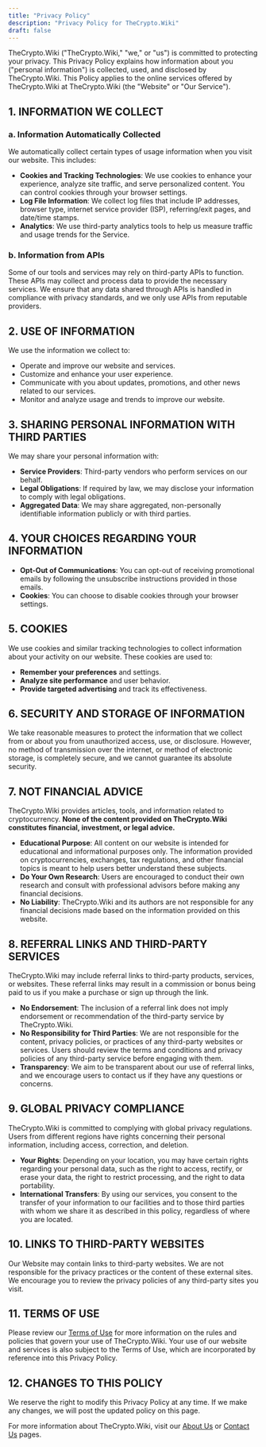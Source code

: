 ```yaml
---
title: "Privacy Policy"
description: "Privacy Policy for TheCrypto.Wiki"
draft: false
---
```


TheCrypto.Wiki ("TheCrypto.Wiki," "we," or "us") is committed to protecting your privacy. This Privacy Policy explains how information about you ("personal information") is collected, used, and disclosed by TheCrypto.Wiki. This Policy applies to the online services offered by TheCrypto.Wiki at TheCrypto.Wiki (the "Website" or "Our Service").

## 1. INFORMATION WE COLLECT

### a. Information Automatically Collected

We automatically collect certain types of usage information when you visit our website. This includes:

- **Cookies and Tracking Technologies**: We use cookies to enhance your experience, analyze site traffic, and serve personalized content. You can control cookies through your browser settings.
- **Log File Information**: We collect log files that include IP addresses, browser type, internet service provider (ISP), referring/exit pages, and date/time stamps.
- **Analytics**: We use third-party analytics tools to help us measure traffic and usage trends for the Service.

### b. Information from APIs

Some of our tools and services may rely on third-party APIs to function. These APIs may collect and process data to provide the necessary services. We ensure that any data shared through APIs is handled in compliance with privacy standards, and we only use APIs from reputable providers.

## 2. USE OF INFORMATION

We use the information we collect to:

- Operate and improve our website and services.
- Customize and enhance your user experience.
- Communicate with you about updates, promotions, and other news related to our services.
- Monitor and analyze usage and trends to improve our website.

## 3. SHARING PERSONAL INFORMATION WITH THIRD PARTIES

We may share your personal information with:

- **Service Providers**: Third-party vendors who perform services on our behalf.
- **Legal Obligations**: If required by law, we may disclose your information to comply with legal obligations.
- **Aggregated Data**: We may share aggregated, non-personally identifiable information publicly or with third parties.

## 4. YOUR CHOICES REGARDING YOUR INFORMATION

- **Opt-Out of Communications**: You can opt-out of receiving promotional emails by following the unsubscribe instructions provided in those emails.
- **Cookies**: You can choose to disable cookies through your browser settings.

## 5. COOKIES

We use cookies and similar tracking technologies to collect information about your activity on our website. These cookies are used to:

- **Remember your preferences** and settings.
- **Analyze site performance** and user behavior.
- **Provide targeted advertising** and track its effectiveness.

## 6. SECURITY AND STORAGE OF INFORMATION

We take reasonable measures to protect the information that we collect from or about you from unauthorized access, use, or disclosure. However, no method of transmission over the internet, or method of electronic storage, is completely secure, and we cannot guarantee its absolute security.

## 7. NOT FINANCIAL ADVICE

TheCrypto.Wiki provides articles, tools, and information related to cryptocurrency. **None of the content provided on TheCrypto.Wiki constitutes financial, investment, or legal advice.**

- **Educational Purpose**: All content on our website is intended for educational and informational purposes only. The information provided on cryptocurrencies, exchanges, tax regulations, and other financial topics is meant to help users better understand these subjects.
- **Do Your Own Research**: Users are encouraged to conduct their own research and consult with professional advisors before making any financial decisions.
- **No Liability**: TheCrypto.Wiki and its authors are not responsible for any financial decisions made based on the information provided on this website.

## 8. REFERRAL LINKS AND THIRD-PARTY SERVICES

TheCrypto.Wiki may include referral links to third-party products, services, or websites. These referral links may result in a commission or bonus being paid to us if you make a purchase or sign up through the link.

- **No Endorsement**: The inclusion of a referral link does not imply endorsement or recommendation of the third-party service by TheCrypto.Wiki.
- **No Responsibility for Third Parties**: We are not responsible for the content, privacy policies, or practices of any third-party websites or services. Users should review the terms and conditions and privacy policies of any third-party service before engaging with them.
- **Transparency**: We aim to be transparent about our use of referral links, and we encourage users to contact us if they have any questions or concerns.

## 9. GLOBAL PRIVACY COMPLIANCE

TheCrypto.Wiki is committed to complying with global privacy regulations. Users from different regions have rights concerning their personal information, including access, correction, and deletion.

- **Your Rights**: Depending on your location, you may have certain rights regarding your personal data, such as the right to access, rectify, or erase your data, the right to restrict processing, and the right to data portability.
- **International Transfers**: By using our services, you consent to the transfer of your information to our facilities and to those third parties with whom we share it as described in this policy, regardless of where you are located.

## 10. LINKS TO THIRD-PARTY WEBSITES

Our Website may contain links to third-party websites. We are not responsible for the privacy practices or the content of these external sites. We encourage you to review the privacy policies of any third-party sites you visit.

## 11. TERMS OF USE

Please review our [Terms of Use](/terms) for more information on the rules and policies that govern your use of TheCrypto.Wiki. Your use of our website and services is also subject to the Terms of Use, which are incorporated by reference into this Privacy Policy.

## 12. CHANGES TO THIS POLICY

We reserve the right to modify this Privacy Policy at any time. If we make any changes, we will post the updated policy on this page.

For more information about TheCrypto.Wiki, visit our [About Us](/about) or [Contact Us](/contact) pages.
